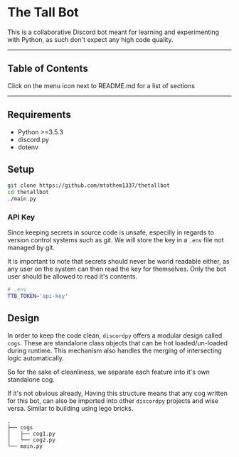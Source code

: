 # The Tall Bot

This is a collaborative Discord bot meant for learning and experimenting with Python, as such don't expect any high code quality.

---

## Table of Contents
Click on the menu icon next to README.md for a list of sections

---

## Requirements

* Python >=3.5.3
* discord.py
* dotenv

## Setup

```sh
git clone https://github.com/mtothem1337/thetallbot
cd thetallbot
./main.py
```

### API Key

Since keeping secrets in source code is unsafe, especilly in regards to version control systems such as git. We will store the key in a `.env` file not managed by git.

It is important to note that secrets should never be world readable either, as any user on the system can then read the key for themselves. Only the bot user should be allowed to read it's contents.

```sh
# .env
TTB_TOKEN='api-key'
```

## Design

In order to keep the code clean, `discordpy` offers a modular design called `cogs`. These are standalone class objects that can be hot loaded/un-loaded during runtime. This mechanism also handles the merging of intersecting logic automatically.

So for the sake of cleanliness, we separate each feature into it's own standalone cog.

If it's not obvious already, Having this structure means that any cog written for this bot, can also be imported into other `discordpy` projects and wise versa. Similar to building using lego bricks.

```
.
├── cogs
│   ├── cog1.py
│   └── cog2.py
└── main.py
```
